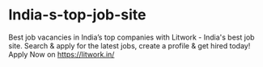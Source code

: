 # India-s-top-job-site
Best job vacancies in India’s top companies with Litwork - India's best job site. Search &amp; apply for the latest jobs, create a profile &amp; get hired today! Apply Now on  https://litwork.in/
